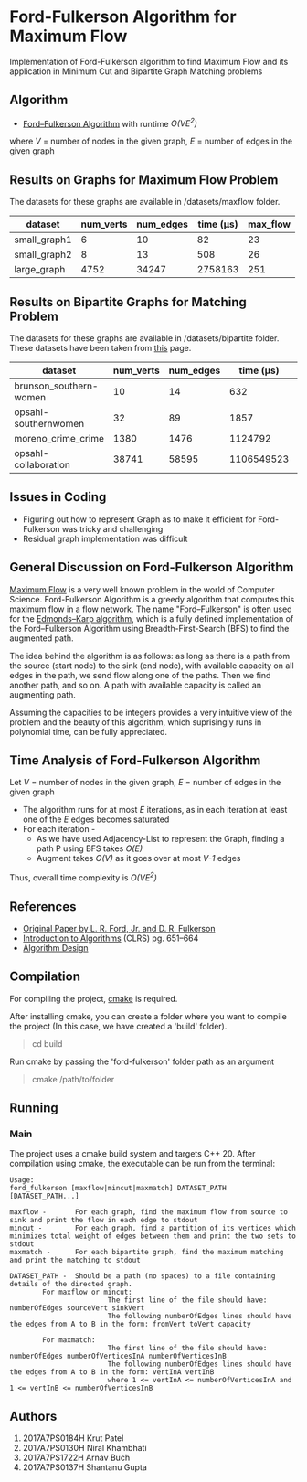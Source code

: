 # Ford-Fulkerson Algorithm for Maximum Flow
Implementation of Ford-Fulkerson algorithm to find Maximum Flow and its application in Minimum Cut and Bipartite Graph Matching problems

## Algorithm 
* [Ford–Fulkerson Algorithm](https://en.wikipedia.org/wiki/Ford%E2%80%93Fulkerson_algorithm) with runtime *O(VE<sup>2</sup>)*

where *V* = number of nodes in the given graph, *E* = number of edges in the given graph

## Results on Graphs for Maximum Flow Problem
The datasets for these graphs are available in /datasets/maxflow folder.

dataset|num_verts|num_edges|time (μs)|max_flow
-|-|-|-|-
small_graph1|6|10|82|23
small_graph2|8|13|508|26
large_graph|4752|34247|2758163|251

## Results on Bipartite Graphs for Matching Problem
The datasets for these graphs are available in /datasets/bipartite folder.
These datasets have been taken from [this](http://konect.uni-koblenz.de/networks/) page.

dataset|num_verts|num_edges|time (μs)|max_matching
-|-|-|-|-
brunson_southern-women|10|14|632|5
opsahl-southernwomen|32|89|1857|14
moreno_crime_crime|1380|1476|1124792|451
opsahl-collaboration|38741|58595|1106549523|12652

## Issues in Coding
* Figuring out how to represent Graph as to make it efficient for Ford-Fulkerson was tricky and challenging
* Residual graph implementation was difficult

## General Discussion on Ford-Fulkerson Algorithm
[Maximum Flow](https://en.wikipedia.org/wiki/Maximum_flow_problem) is a very well known problem in the world of Computer Science. Ford-Fulkerson Algorithm is a greedy algorithm that computes this maximum flow in a flow network. The name "Ford–Fulkerson" is often used for the [Edmonds–Karp algorithm](https://en.wikipedia.org/wiki/Edmonds%E2%80%93Karp_algorithm), which is a fully defined implementation of the Ford–Fulkerson Algorithm using Breadth-First-Search (BFS) to find the augmented path. 

The idea behind the algorithm is as follows: as long as there is a path from the source (start node) to the sink (end node), with available capacity on all edges in the path, we send flow along one of the paths. Then we find another path, and so on. A path with available capacity is called an augmenting path. 

Assuming the capacities to be integers provides a very intuitive view of the problem and the beauty of this algorithm, which suprisingly runs in polynomial time, can be fully appreciated.

## Time Analysis of Ford-Fulkerson Algorithm
Let *V* = number of nodes in the given graph, *E* = number of edges in the given graph
* The algorithm runs for at most *E* iterations, as in each iteration at least one of the *E* edges becomes saturated
* For each iteration -
  * As we have used Adjacency-List to represent the Graph, finding a path P using BFS takes *O(E)*
  * Augment takes *O(V)* as it goes over at most *V-1* edges

Thus, overall time complexity is *O(VE<sup>2</sup>)*

## References
* [Original Paper by L. R. Ford, Jr. and D. R. Fulkerson](http://www.cs.yale.edu/homes/lans/readings/routing/ford-max_flow-1956.pdf)
* [Introduction to Algorithms](https://en.wikipedia.org/wiki/Introduction_to_Algorithms) (CLRS) pg. 651–664
* [Algorithm Design](https://www.cs.princeton.edu/~wayne/kleinberg-tardos/pdf/07NetworkFlowI.pdf)

## Compilation
For compiling the project, [cmake](cmake.org) is required.

After installing cmake, you can create a folder where you want to compile the project (In this case, we have created a 'build' folder).
> cd build

Run cmake by passing the 'ford-fulkerson' folder path as an argument
> cmake /path/to/folder

## Running
### Main
The project uses a cmake build system and targets C++ 20. After compilation using cmake, the executable can be run from the terminal:
```
Usage:
ford_fulkerson [maxflow|mincut|maxmatch] DATASET_PATH [DATASET_PATH...]

maxflow -       For each graph, find the maximum flow from source to sink and print the flow in each edge to stdout
mincut -        For each graph, find a partition of its vertices which minimizes total weight of edges between them and print the two sets to stdout
maxmatch -      For each bipartite graph, find the maximum matching and print the matching to stdout

DATASET_PATH -  Should be a path (no spaces) to a file containing details of the directed graph.
        For maxflow or mincut:
                        The first line of the file should have: numberOfEdges sourceVert sinkVert
                        The following numberOfEdges lines should have the edges from A to B in the form: fromVert toVert capacity

        For maxmatch:
                        The first line of the file should have: numberOfEdges numberOfVerticesInA numberOfVerticesInB
                        The following numberOfEdges lines should have the edges from A to B in the form: vertInA vertInB
                        where 1 <= vertInA <= numberOfVerticesInA and 1 <= vertInB <= numberOfVerticesInB
```

## Authors
1. 2017A7PS0184H Krut Patel
2. 2017A7PS0130H Niral Khambhati
3. 2017A7PS1722H Arnav Buch
4. 2017A7PS0137H Shantanu Gupta